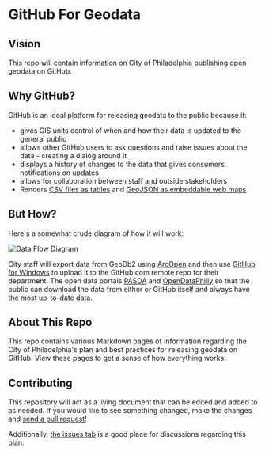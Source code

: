 # GitHub For Geodata

## Vision

This repo will contain information on City of Philadelphia publishing open geodata on GitHub.

## Why GitHub?

GitHub is an ideal platform for releasing geodata to the public because it:

* gives GIS units control of when and how their data is updated to the general public
* allows other GitHub users to ask questions and raise issues about the data - creating a dialog around it
* displays a history of changes to the data that gives consumers notifications on updates
* allows for collaboration between staff and outside stakeholders
* Renders [CSV files as tables](https://github.com/blog/1601-see-your-csvs) and [GeoJSON as embeddable web maps](https://help.github.com/articles/mapping-geojson-files-on-github)

## But How?

Here's a somewhat crude diagram of how it will work:

![Data Flow Diagram](https://raw2.github.com/CityOfPhiladelphia/github-for-geodata/master/images/dataflow.jpeg "Data Flow Diagram")

City staff will export data from GeoDb2 using [ArcOpen](https://github.com/CityOfPhiladelphia/arc-open) and then use [GitHub for Windows](http://windows.github.com/) to upload it to the GitHub.com remote repo for their department. The open data portals [PASDA](http://www.pasda.psu.edu/) and [OpenDataPhilly](http://opendataphilly.org/) so that the public can download the data from either or GitHub itself and always have the most up-to-date data.

## About This Repo

This repo contains various Markdown pages of information regarding the City of Philadelphia's plan and best practices for releasing geodata on GitHub. View these pages to get a sense of how everything works.

## Contributing

This repository will act as a living document that can be edited and added to as needed. If you would like to see something changed, make the changes and [send a pull request](https://help.github.com/articles/using-pull-requests)!  

Additionally, [the issues tab](https://github.com/CityOfPhiladelphia/github-for-geodata/issues) is a good place for discussions regarding this plan.



